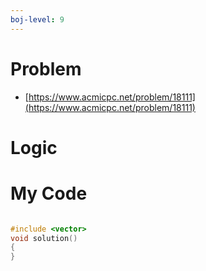 ```yaml
---
boj-level: 9
---
```


# Problem
- [https://www.acmicpc.net/problem/18111](https://www.acmicpc.net/problem/18111)

# Logic

# My Code

```cpp

#include <vector>
void solution()
{
}


```
